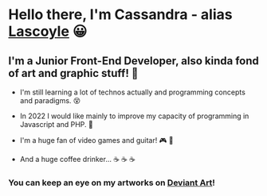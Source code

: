 # Hello there, I'm Cassandra - alias [Lascoyle][website] :grinning:

## I'm a Junior Front-End Developer, also kinda fond of art and graphic stuff! :art:

* I'm still learning a lot of technos actually and programming concepts and paradigms. :dizzy_face:
* In 2022 I would like mainly to improve my capacity of programming in Javascript and PHP. :muscle:
* I'm a huge fan of video games and guitar! :video_game: :guitar:

* And a huge coffee drinker... :coffee: :coffee: :coffee:

### You can keep an eye on my artworks on [Deviant Art][deviantart]!

[deviantart]: https://www.deviantart.com/lascoyle-the-second
[website]: https://lascoyle-dev.netlify.app/


<!---
Lascoyle/Lascoyle is a ✨ special ✨ repository because its `README.md` (this file) appears on your GitHub profile.
You can click the Preview link to take a look at your changes.
--->
